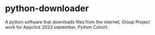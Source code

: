 # python-downloader
A python software that downloads files from the internet, Group Project work for Appclick 2023 september, Python Cohort.
